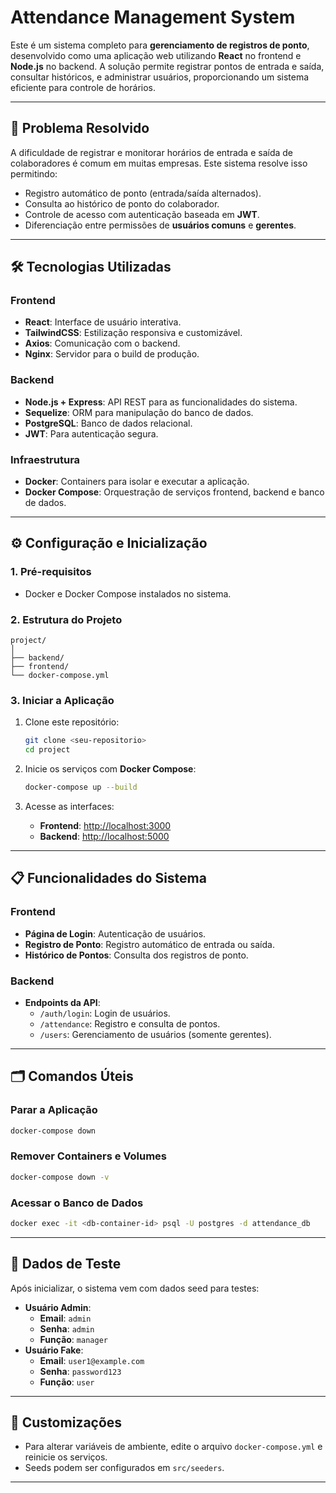 # Attendance Management System

Este é um sistema completo para **gerenciamento de registros de ponto**, desenvolvido como uma aplicação web utilizando **React** no frontend e **Node.js** no backend. A solução permite registrar pontos de entrada e saída, consultar históricos, e administrar usuários, proporcionando um sistema eficiente para controle de horários.

---

## 🚀 **Problema Resolvido**
A dificuldade de registrar e monitorar horários de entrada e saída de colaboradores é comum em muitas empresas. Este sistema resolve isso permitindo:
- Registro automático de ponto (entrada/saída alternados).
- Consulta ao histórico de ponto do colaborador.
- Controle de acesso com autenticação baseada em **JWT**.
- Diferenciação entre permissões de **usuários comuns** e **gerentes**.

---

## 🛠️ **Tecnologias Utilizadas**
### **Frontend**
- **React**: Interface de usuário interativa.
- **TailwindCSS**: Estilização responsiva e customizável.
- **Axios**: Comunicação com o backend.
- **Nginx**: Servidor para o build de produção.

### **Backend**
- **Node.js + Express**: API REST para as funcionalidades do sistema.
- **Sequelize**: ORM para manipulação do banco de dados.
- **PostgreSQL**: Banco de dados relacional.
- **JWT**: Para autenticação segura.

### **Infraestrutura**
- **Docker**: Containers para isolar e executar a aplicação.
- **Docker Compose**: Orquestração de serviços frontend, backend e banco de dados.

---

## ⚙️ **Configuração e Inicialização**

### **1. Pré-requisitos**
- Docker e Docker Compose instalados no sistema.

### **2. Estrutura do Projeto**
```
project/
│
├── backend/
├── frontend/
└── docker-compose.yml
```

### **3. Iniciar a Aplicação**
1. Clone este repositório:
   ```bash
   git clone <seu-repositorio>
   cd project
   ```

2. Inicie os serviços com **Docker Compose**:
   ```bash
   docker-compose up --build
   ```

3. Acesse as interfaces:
    - **Frontend**: [http://localhost:3000](http://localhost:3000)
    - **Backend**: [http://localhost:5000](http://localhost:5000)

---

## 📋 **Funcionalidades do Sistema**
### **Frontend**
- **Página de Login**: Autenticação de usuários.
- **Registro de Ponto**: Registro automático de entrada ou saída.
- **Histórico de Pontos**: Consulta dos registros de ponto.

### **Backend**
- **Endpoints da API**:
    - `/auth/login`: Login de usuários.
    - `/attendance`: Registro e consulta de pontos.
    - `/users`: Gerenciamento de usuários (somente gerentes).

---

## 🗂️ **Comandos Úteis**

### **Parar a Aplicação**
```bash
docker-compose down
```

### **Remover Containers e Volumes**
```bash
docker-compose down -v
```

### **Acessar o Banco de Dados**
```bash
docker exec -it <db-container-id> psql -U postgres -d attendance_db
```

---

## 🧪 **Dados de Teste**
Após inicializar, o sistema vem com dados seed para testes:
- **Usuário Admin**:
    - **Email**: `admin`
    - **Senha**: `admin`
    - **Função**: `manager`
- **Usuário Fake**:
    - **Email**: `user1@example.com`
    - **Senha**: `password123`
    - **Função**: `user`

---

## 🔧 **Customizações**
- Para alterar variáveis de ambiente, edite o arquivo `docker-compose.yml` e reinicie os serviços.
- Seeds podem ser configurados em `src/seeders`.

---
